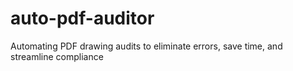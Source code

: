 # auto-pdf-auditor
Automating PDF drawing audits to eliminate errors, save time, and streamline compliance
